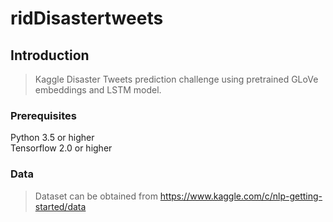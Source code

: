 # ridDisastertweets
## Introduction

>  Kaggle Disaster Tweets prediction challenge using pretrained GLoVe embeddings and LSTM model.

### Prerequisites

Python 3.5 or higher </br>
Tensorflow 2.0 or higher

### Data
> Dataset can be obtained from https://www.kaggle.com/c/nlp-getting-started/data
